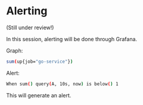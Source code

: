 # Alerting

(Still under review!)

In this session, alerting will be done through Grafana.

Graph:

```bash
sum(up{job="go-service"})
```

Alert:

```bash
When sum() query(A, 10s, now) is below() 1
```

This will generate an alert.
